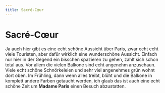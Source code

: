 ```yaml
---
title: Sacré-Cœur
---
```


# Sacré-Cœur

Ja auch hier gibt es eine echt schöne Aussicht über Paris, zwar echt echt viele Touristen, aber dafür wirklich eine wunderschöne Aussicht. Einfach nur hier in der Gegend ein bisschen spazieren zu gehen, zahlt sich schon total aus. Vor allem die vielen Balkone sind echt angenehm anzuschaun. Viele echt schöne Schnörkeleien und sehr viel angenehmes grün wohnt dort oben. Im Frühling, dann wenn alles treibt, blüht und die Balkone in komplett andere Farben getaucht werden, ich glaub das ist auch eine echt schöne Zeit um **Madame Paris** einen Besuch abzustatten.

<BaseImage src="paris/sacre-coeur-1.jpg" alt="Sacre Coeur" class="mb-5" />
<BaseImage src="paris/sacre-coeur-2.jpg" alt="Sacre Coeur" class="mb-5" />
<BaseImage src="paris/sacre-coeur-3.jpg" alt="Sacre Coeur" class="mb-5" />
<BaseImage src="paris/sacre-coeur-4.jpg" alt="Sacre Coeur" class="mb-5" />
<BaseImage src="paris/sacre-coeur-5.jpg" alt="Sacre Coeur" class="mb-5" />